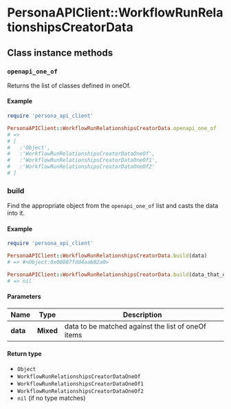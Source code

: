 # PersonaAPIClient::WorkflowRunRelationshipsCreatorData

## Class instance methods

### `openapi_one_of`

Returns the list of classes defined in oneOf.

#### Example

```ruby
require 'persona_api_client'

PersonaAPIClient::WorkflowRunRelationshipsCreatorData.openapi_one_of
# =>
# [
#   :'Object',
#   :'WorkflowRunRelationshipsCreatorDataOneOf',
#   :'WorkflowRunRelationshipsCreatorDataOneOf1',
#   :'WorkflowRunRelationshipsCreatorDataOneOf2'
# ]
```

### build

Find the appropriate object from the `openapi_one_of` list and casts the data into it.

#### Example

```ruby
require 'persona_api_client'

PersonaAPIClient::WorkflowRunRelationshipsCreatorData.build(data)
# => #<Object:0x00007fdd4aab02a0>

PersonaAPIClient::WorkflowRunRelationshipsCreatorData.build(data_that_doesnt_match)
# => nil
```

#### Parameters

| Name | Type | Description |
| ---- | ---- | ----------- |
| **data** | **Mixed** | data to be matched against the list of oneOf items |

#### Return type

- `Object`
- `WorkflowRunRelationshipsCreatorDataOneOf`
- `WorkflowRunRelationshipsCreatorDataOneOf1`
- `WorkflowRunRelationshipsCreatorDataOneOf2`
- `nil` (if no type matches)

